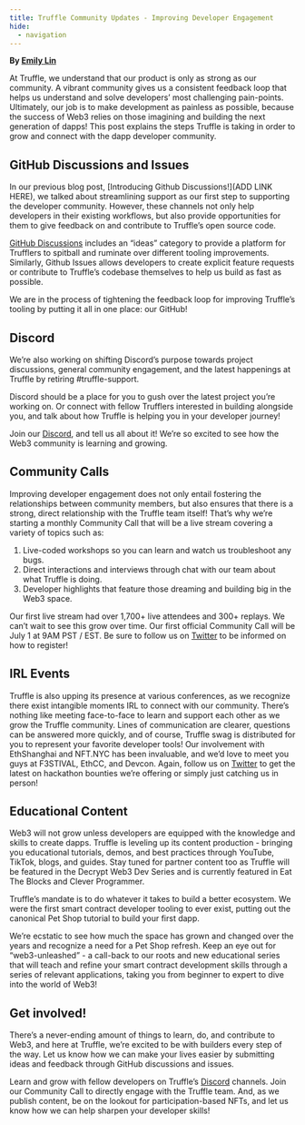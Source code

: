 ```yaml
---
title: Truffle Community Updates - Improving Developer Engagement
hide:
  - navigation
---
```


**By [Emily Lin](https://twitter.com/_emjlin)**

At Truffle, we understand that our product is only as strong as our community. A vibrant community gives us a consistent feedback loop that helps us understand and solve developers’ most challenging pain-points. Ultimately, our job is to make development as painless as possible, because the success of Web3 relies on those imagining and building the next generation of dapps! This post explains the steps Truffle is taking in order to grow and connect with the dapp developer community.
## GitHub Discussions and Issues

In our previous blog post, [Introducing Github Discussions!](ADD LINK HERE), we talked about streamlining support as our first step to supporting the developer community. However, these channels not only help developers in their existing workflows, but also provide opportunities for them to give feedback on and contribute to Truffle’s open source code. 

[GitHub Discussions](https://github.com/orgs/trufflesuite/discussions) includes an “ideas” category to provide a platform for Trufflers to spitball and ruminate over different tooling improvements. Similarly, Github Issues allows developers to create explicit feature requests or contribute to Truffle’s codebase themselves to help us build as fast as possible. 

We are in the process of tightening the feedback loop for improving Truffle’s tooling by putting it all in one place: our GitHub!
## Discord

We’re also working on shifting Discord’s purpose towards project discussions, general community engagement, and the latest happenings at Truffle by retiring #truffle-support. 

Discord should be a place for you to gush over the latest project you’re working on. Or connect with fellow Trufflers interested in building alongside you, and talk about how Truffle is helping you in your developer journey!  

Join our [Discord](https://discord.com/invite/hYpHRjK), and tell us all about it! We’re so excited to see how the Web3 community is learning and growing.
## Community Calls

Improving developer engagement does not only entail fostering the relationships between community members, but also ensures that there is a strong, direct relationship with the Truffle team itself! That’s why we’re starting a monthly Community Call that will be a live stream covering a variety of topics such as:


1. Live-coded workshops so you can learn and watch us troubleshoot any bugs.
2. Direct interactions and interviews through chat with our team about what Truffle is doing. 
3. Developer highlights that feature those dreaming and building big in the Web3 space.

Our first live stream had over 1,700+ live attendees and 300+ replays. We can’t wait to see this grow over time. Our first official Community Call will be  July 1 at 9AM PST / EST. Be sure to follow us on [Twitter](https://twitter.com/trufflesuite) to be informed  on how to register!
## IRL Events

Truffle is also upping its presence at various conferences, as we recognize there exist intangible moments IRL to connect with our community. There’s nothing like meeting face-to-face to learn and support each other as we grow the Truffle community. Lines of communication are clearer, questions can be answered more quickly, and of course, Truffle swag is distributed for you to represent your favorite developer tools! Our involvement with EthShanghai and NFT.NYC has been invaluable, and we’d love to meet you guys at F3STIVAL, EthCC, and Devcon. Again, follow us on [Twitter](https://twitter.com/trufflesuite) to get the latest on hackathon bounties we’re offering or simply just catching us in person!
## Educational Content

Web3 will not grow unless developers are equipped with the knowledge and skills to create dapps. Truffle is leveling up its content production - bringing you educational tutorials, demos, and best practices through YouTube, TikTok, blogs, and guides. Stay tuned for partner content too as Truffle will be featured in the Decrypt Web3 Dev Series and is currently featured in Eat The Blocks and Clever Programmer.

Truffle’s mandate is to do whatever it takes to build a better ecosystem. We were the first smart contract developer tooling to ever exist, putting out the canonical Pet Shop tutorial to build your first dapp. 

We’re ecstatic to see how much the space has grown and changed over the years and recognize a need for a Pet Shop refresh. Keep an eye out for “web3-unleashed” - a call-back to our roots and new educational series that will teach and refine your smart contract development skills through a series of relevant applications, taking you from beginner to expert to dive into the world of Web3!
## Get involved!

There’s a never-ending amount of things to learn, do, and contribute to Web3, and here at Truffle, we’re excited to be with builders every step of the way. Let us know how we can make your lives easier by submitting ideas and feedback through GitHub discussions and issues. 

Learn and grow with fellow developers on Truffle’s [Discord](https://discord.com/invite/hYpHRjK) channels. Join our Community Call to directly engage with the Truffle team. And, as we publish content, be on the lookout for participation-based NFTs, and let us know how we can help sharpen your developer skills!